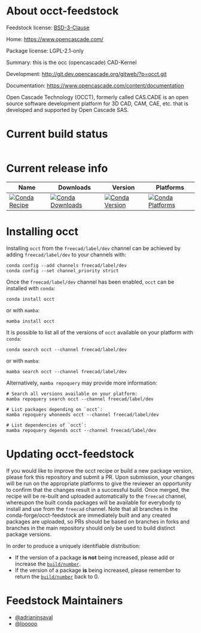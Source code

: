 About occt-feedstock
====================

Feedstock license: [BSD-3-Clause](https://github.com/conda-forge/occt-feedstock/blob/main/LICENSE.txt)

Home: https://www.opencascade.com/

Package license: LGPL-2.1-only

Summary: this is the occ (opencascade) CAD-Kernel

Development: http://git.dev.opencascade.org/gitweb/?p=occt.git

Documentation: https://www.opencascade.com/content/documentation

Open Cascade Technology (OCCT), formerly called CAS.CADE
is an open source software development platform for 3D CAD,
CAM, CAE, etc. that is developed and supported by Open Cascade SAS.


Current build status
====================


<table>
</table>

Current release info
====================

| Name | Downloads | Version | Platforms |
| --- | --- | --- | --- |
| [![Conda Recipe](https://img.shields.io/badge/recipe-occt-green.svg)](https://anaconda.org/freecad/occt) | [![Conda Downloads](https://img.shields.io/conda/dn/freecad/occt.svg)](https://anaconda.org/freecad/occt) | [![Conda Version](https://img.shields.io/conda/vn/freecad/occt.svg)](https://anaconda.org/freecad/occt) | [![Conda Platforms](https://img.shields.io/conda/pn/freecad/occt.svg)](https://anaconda.org/freecad/occt) |

Installing occt
===============

Installing `occt` from the `freecad/label/dev` channel can be achieved by adding `freecad/label/dev` to your channels with:

```
conda config --add channels freecad/label/dev
conda config --set channel_priority strict
```

Once the `freecad/label/dev` channel has been enabled, `occt` can be installed with `conda`:

```
conda install occt
```

or with `mamba`:

```
mamba install occt
```

It is possible to list all of the versions of `occt` available on your platform with `conda`:

```
conda search occt --channel freecad/label/dev
```

or with `mamba`:

```
mamba search occt --channel freecad/label/dev
```

Alternatively, `mamba repoquery` may provide more information:

```
# Search all versions available on your platform:
mamba repoquery search occt --channel freecad/label/dev

# List packages depending on `occt`:
mamba repoquery whoneeds occt --channel freecad/label/dev

# List dependencies of `occt`:
mamba repoquery depends occt --channel freecad/label/dev
```




Updating occt-feedstock
=======================

If you would like to improve the occt recipe or build a new
package version, please fork this repository and submit a PR. Upon submission,
your changes will be run on the appropriate platforms to give the reviewer an
opportunity to confirm that the changes result in a successful build. Once
merged, the recipe will be re-built and uploaded automatically to the
`freecad` channel, whereupon the built conda packages will be available for
everybody to install and use from the `freecad` channel.
Note that all branches in the conda-forge/occt-feedstock are
immediately built and any created packages are uploaded, so PRs should be based
on branches in forks and branches in the main repository should only be used to
build distinct package versions.

In order to produce a uniquely identifiable distribution:
 * If the version of a package **is not** being increased, please add or increase
   the [``build/number``](https://docs.conda.io/projects/conda-build/en/latest/resources/define-metadata.html#build-number-and-string).
 * If the version of a package **is** being increased, please remember to return
   the [``build/number``](https://docs.conda.io/projects/conda-build/en/latest/resources/define-metadata.html#build-number-and-string)
   back to 0.

Feedstock Maintainers
=====================

* [@adrianinsaval](https://github.com/adrianinsaval/)
* [@looooo](https://github.com/looooo/)

